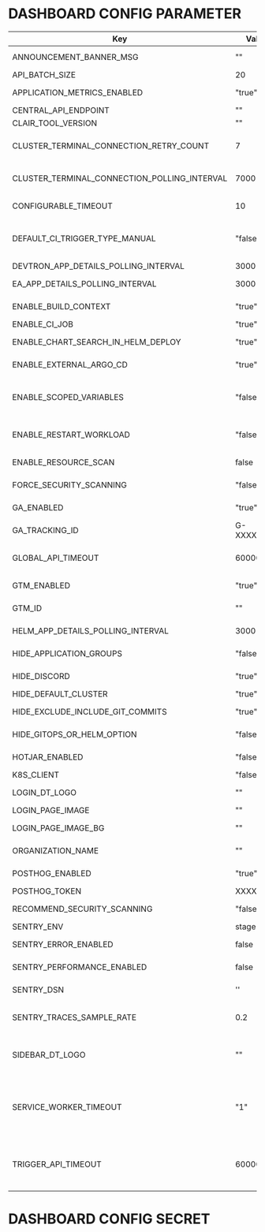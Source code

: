 # DASHBOARD CONFIG PARAMETER

| Key                               | Value     | Description                                     |
|-----------------------------------|-----------|-------------------------------------------------|
| ANNOUNCEMENT_BANNER_MSG            | ""       | Show Announcement banner message                |
| API_BATCH_SIZE                     | 20        | API batch size                                 |
| APPLICATION_METRICS_ENABLED        | "true"    | Show application metrics button                |
| CENTRAL_API_ENDPOINT               | ""    | Central end point                              |
| CLAIR_TOOL_VERSION                 | ""        | Clair version                                  |
| CLUSTER_TERMINAL_CONNECTION_RETRY_COUNT |     7       | Retry Count for connection with cluster terminal.          |
| CLUSTER_TERMINAL_CONNECTION_POLLING_INTERVAL     | 7000    |  Interval for checking connection with cluster terminal.     |
| CONFIGURABLE_TIMEOUT               | 10            | Authorizatipn api timeout                  |
| DEFAULT_CI_TRIGGER_TYPE_MANUAL     | "false"    | Change default trigger behaviour of newly created ci-pipeline to manual |
| DEVTRON_APP_DETAILS_POLLING_INTERVAL  | 3000 | API Polling interval                          |
| EA_APP_DETAILS_POLLING_INTERVAL       | 3000  | API Polling for EA mode interval              |
| ENABLE_BUILD_CONTEXT               | "true"    | Enable build context in Devtron UI             |
| ENABLE_CI_JOB                      | "true"     | Enable CI Job                                 |
| ENABLE_CHART_SEARCH_IN_HELM_DEPLOY    | "true"   | Enable chart search in Helm deploy           |
| ENABLE_EXTERNAL_ARGO_CD               | "true"    | Enable External Argo CD                     |
| ENABLE_SCOPED_VARIABLES            | "false" | For enabling scoped variable from UI, also need to enable it in backend.          |
| ENABLE_RESTART_WORKLOAD            | "false"    | Show restart pods option in app details page   |
| ENABLE_RESOURCE_SCAN                    | false         | Enable image scan for resources        |
| FORCE_SECURITY_SCANNING            | "false"   | Force security scanning                         |
| GA_ENABLED                         | "true"    | Enable Google Analytics (GA)                   |
| GA_TRACKING_ID                     | G-XXXXXXXX | Google Analytics tracking ID                 |
| GLOBAL_API_TIMEOUT                  |  60000  | Default timeout for all API requests in DASHBOARD  |
| GTM_ENABLED                        | "true"     | Enable GTM for tag manager                    |
| GTM_ID                             | ""     | Enable GTM_ID for tag manager args            |
| HELM_APP_DETAILS_POLLING_INTERVAL  | 3000      | API polling interval for helm app details     |
| HIDE_APPLICATION_GROUPS            | "false"   | Hide application group from Devtron UI         |
| HIDE_DISCORD                       | "true"    | Hide Discord button from UI                    |
| HIDE_DEFAULT_CLUSTER               | "true"     | Hide default cluster                          |
| HIDE_EXCLUDE_INCLUDE_GIT_COMMITS   | "true"     | Hide exclude include git commits              |
| HIDE_GITOPS_OR_HELM_OPTION         | "false"   | Enable GitOps and Helm option                 |
| HOTJAR_ENABLED                     | "false"   | Hotjar integration status                      |
| K8S_CLIENT                         | "false"   | User is K8s client                             |
| LOGIN_DT_LOGO                      | ""         | Devtron logo for login page     |
| LOGIN_PAGE_IMAGE                   | ""         | Login page image url                          |
| LOGIN_PAGE_IMAGE_BG                | ""         | Login page image background color code        |
| ORGANIZATION_NAME                      | ""         | Name of the organization     |
| POSTHOG_ENABLED                    | "true"    | PostHog integration status                     |
| POSTHOG_TOKEN                      | XXXXXXXX  | PostHog API token                        |
| RECOMMEND_SECURITY_SCANNING        | "false"    | Recommend security scanning                  |
| SENTRY_ENV                         | stage     | Sentry environment                              |
| SENTRY_ERROR_ENABLED               | false     |  To send uncaught errors to sentry             |
| SENTRY_PERFORMANCE_ENABLED         | false     |  To send persormance sentry      |
| SENTRY_DSN                         | ''        | SENTRY Data Source Name |
| SENTRY_TRACES_SAMPLE_RATE          | 0.2       | Rate at which data send to sentry.(min=0 max=1)|
| SIDEBAR_DT_LOGO                    | ""         | Devtron logo for sidebar (would work if ORGANIZATION_NAME is not given)       |
| SERVICE_WORKER_TIMEOUT                    | "1"         | Timeout value (in minutes) to fetch update for dashboard, change it cautiously as might hamper your update cycle       |
| TRIGGER_API_TIMEOUT                 |  60000  | Default timeout for all API requests for Trigger calls (Deploy artifacts, charts) in DASHBOARD  |
# DASHBOARD CONFIG SECRET
